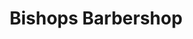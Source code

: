 ---
title: "Bishops Barbershop"
url: /portland/bishops-barbershop-north-mississippi-avenue/
shop: hairdresser
---